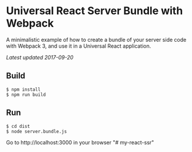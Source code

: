 # Universal React Server Bundle with Webpack
A minimalistic example of how to create a bundle of your server side code with Webpack 3, and use it in a Universal React application.

*Latest updated 2017-09-20*


## Build

```
$ npm install
$ npm run build
```

## Run

```
$ cd dist
$ node server.bundle.js
```

Go to http://localhost:3000 in your browser
"# my-react-ssr" 

